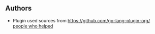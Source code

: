 ## Authors
 * Plugin used sources from https://github.com/go-lang-plugin-org/ [people who helped](https://github.com/go-lang-plugin-org/go-lang-idea-plugin/graphs/contributors)